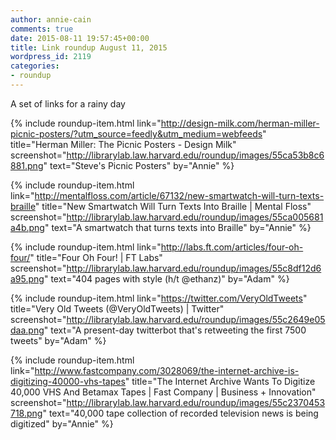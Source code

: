 ```yaml
---
author: annie-cain
comments: true
date: 2015-08-11 19:57:45+00:00
title: Link roundup August 11, 2015
wordpress_id: 2119
categories:
- roundup
---
```


A set of links for a rainy day

{% include roundup-item.html
  link="http://design-milk.com/herman-miller-picnic-posters/?utm_source=feedly&utm_medium=webfeeds"
  title="Herman Miller: The Picnic Posters - Design Milk"
  screenshot="http://librarylab.law.harvard.edu/roundup/images/55ca53b8c6881.png"
  text="Steve's Picnic Posters"
  by="Annie"
%}

{% include roundup-item.html
  link="http://mentalfloss.com/article/67132/new-smartwatch-will-turn-texts-braille"
  title="New Smartwatch Will Turn Texts Into Braille | Mental Floss"
  screenshot="http://librarylab.law.harvard.edu/roundup/images/55ca005681a4b.png"
  text="A smartwatch that turns texts into Braille"
  by="Annie"
%}

{% include roundup-item.html
  link="http://labs.ft.com/articles/four-oh-four/"
  title="Four Oh Four! | FT Labs"
  screenshot="http://librarylab.law.harvard.edu/roundup/images/55c8df12d6a95.png"
  text="404 pages with style (h/t @ethanz)"
  by="Adam"
%}

{% include roundup-item.html
  link="https://twitter.com/VeryOldTweets"
  title="Very Old Tweets (@VeryOldTweets) | Twitter"
  screenshot="http://librarylab.law.harvard.edu/roundup/images/55c2649e05daa.png"
  text="A present-day twitterbot that's retweeting the first 7500 tweets"
  by="Adam"
%}

{% include roundup-item.html
  link="http://www.fastcompany.com/3028069/the-internet-archive-is-digitizing-40000-vhs-tapes"
  title="The Internet Archive Wants To Digitize 40,000 VHS And Betamax Tapes | Fast Company | Business + Innovation"
  screenshot="http://librarylab.law.harvard.edu/roundup/images/55c2370453718.png"
  text="40,000 tape collection of recorded television news is being digitized"
  by="Annie"
%}

